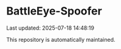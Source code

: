 # BattleEye-Spoofer

Last updated: 2025-07-18 14:48:19

This repository is automatically maintained.
